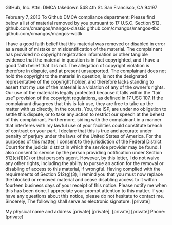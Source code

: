 GitHub, Inc.
Attn: DMCA takedown
548 4th St.
San Francisco, CA 94197
 
February         7, 2013
To Github DMCA compliance department;
Please find below a list of material removed by you pursuant to 17 U.S.C. Section 512.
github.com/cmangos/mangos-classic
github.com/cmangos/mangos-tbc
github.com/cmangos/mangos-wotlk
 
I have a good faith belief that this material was removed or disabled in error as a result of mistake or misidentification of the material. The complainant has provided no copyright registration information or other tangible evidence that the material in question is in fact copyrighted, and I have a good faith belief that it is not. The allegation of copyright violation is therefore in dispute, and at present unsupported.
The complainant does not hold the copyright to the material in question, is not the designated representative of the copyright holder, and therefore lacks standing to assert that my use of the material is a violation of any of the owner's rights.
Our use of the material is legally protected because it falls within the "fair use" provision of the copyright regulations, as defined in 17 USC 107. If the complainant disagrees that this is fair use, they are free to take up the matter with us directly, in the courts. You, the ISP, are under no obligation to settle this dispute, or to take any action to restrict our speech at the behest of this complainant. Furthermore, siding with the complainant in a manner that interferes with my lawful use of your facilities could constitute breach of contract on your part.
I declare that this is true and accurate under penalty of perjury under the laws of the United States of America.
For the purposes of this matter, I consent to the jurisdiction of the Federal District Court for the judicial district in which the service provider may be found. I also consent to service by the person providing notification under Section 512(c)(1)(C) or that person’s agent.
However, by this letter, I do not waive any other rights, including the ability to pursue an action for the removal or disabling of access to this material, if wrongful. Having complied with the requirements of Section 512(g)(3), I remind you that you must now replace the blocked or removed material and cease disabling access to it within fourteen business days of your receipt of this notice. Please notify me when this has been done.
I appreciate your prompt attention to this matter. If you have any questions about this notice, please do not hesitate to contact me.
Sincerely,
The following shall serve as electronic signature.
[private]

My physical name and address
[private]
[private],
[private]
[private]
Phone: [private]
